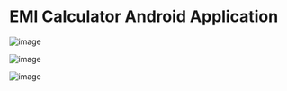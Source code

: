# EMI Calculator Android Application

![image](https://github.com/anvita-kumar30/EMIcalculatorAndroidApp/assets/109106936/a0385f72-6ea0-484c-a06d-5d54761980c9)

![image](https://github.com/anvita-kumar30/EMIcalculatorAndroidApp/assets/109106936/efbda380-3edd-4973-84d5-d42dce9bde77)

![image](https://github.com/anvita-kumar30/EMIcalculatorAndroidApp/assets/109106936/29411ddf-356c-431d-8dd7-f806cb48ee7e)
